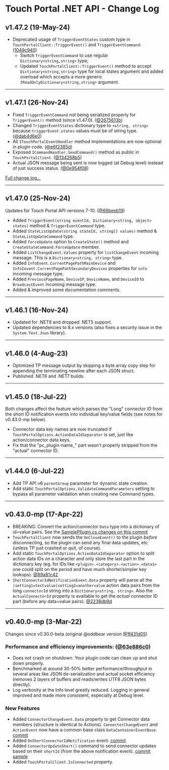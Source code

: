 # Touch Portal .NET API - Change Log

## v1.47.2 (19-May-24)
* Deprecated usage of `TriggerEventStates` custom type in `TouchPortalClient::TriggerEvent()` and `TriggerEventCommand`:  ([1049c940])
  * Switch `TriggerEventCommand` to use regular `Dictionary<string,string>` type; 
  * Updated `TouchPortalClient::TriggerEvent()` method to accept `Dictionary<string,string>`  type for local states argument and added overload which accepts a more generic `IReadOnlyDictionary<string,string>` argument.

[1049c940]: https://github.com/mpaperno/TouchPortal-CS-API/commit/1049c940

---
## v1.47.1 (26-Nov-24)
* Fixed `TriggerEventCommand` not being serialized properly for `TriggerEvent()` method (since v1.47.0). ([@2675613b](https://github.com/mpaperno/TouchPortal-CS-API/commit/2675613b))
* Changed `TriggerEventStates` dictionary type to `<string, string>` because `triggerEvent.states` values must be of string type. ([@dab4d6e0](https://github.com/mpaperno/TouchPortal-CS-API/commit/dab4d6e0))
* All `ITouchPortalEventHandler` method implementations are now optional in plugin code. ([@e6f2385d](https://github.com/mpaperno/TouchPortal-CS-API/commit/e6f2385d))
* Exposed `ICommandHandler.SendCommand()` method as public in `TouchPortalClient`. ([@134268b5](https://github.com/mpaperno/TouchPortal-CS-API/commit/134268b5))
* Actual JSON message being sent is now logged (at Debug level) instead of just success status. ([@0e954f08](https://github.com/mpaperno/TouchPortal-CS-API/commit/0e954f08))

[Full change log...](https://github.com/mpaperno/TouchPortal-CS-API/compare/v1.47.0.0...v1.47.1.0)

---
## v1.47.0 (25-Nov-24)
Updates for Touch Portal API versions 7-10.  ([@69beeb19](https://github.com/mpaperno/TouchPortal-CS-API/commit/69beeb19))
* Added `TriggerEvent(string eventId, Dictionary<string, object> states)` method & `TriggerEventCommand` type.
* Added `StateListUpdate(string stateId, string[] values)` method & `StateListUpdateCommand` type.
* Added `forceUpdate` option to `CreateState()` method and `CreateStateCommand.ForceUpdate` member.
* Added `ListChangeEvent.Values` property for `listChangeEvent` incoming message. This is a `Dictionary<string, string>` type.
* Added `InfoEvent.CurrentPagePathMainDevice` and `InfoIevent.CurrentPagePathSecondaryDevices` properties for `info` incoming message type.
* Added `PreviousPageName`, `DeviceIP`, `DeviceName`, and `DeviceID` to `BroadcastEvent` incoming message type.
* Added & improved some documentation comments.

---
## v1.46.1 (16-Nov-24)
* Updated for .NET8 and dropped .NET5 support.
* Updated dependencies to 8.x versions (also fixes a security issue in the `System.Text.Json` library).

---
## v1.46.0 (4-Aug-23)
* Optimized TP message output by skipping a byte array copy step for appending the terminating newline after each JSON struct.
* Published .NET6 and .NET7 builds.

---
## v1.45.0 (18-Jul-22)
Both changes affect the feature which parses the "Long" connector ID from the short ID notification events into individual key/value fields (see notes for v0.43.0-mp below).
* Connector data key names are now truncated if `TouchPortalOptions.ActionDataIdSeparator` is set, just like action/connector data keys.
* Fix that the "pc_plugin-name_" part wasn't properly stripped from the "actual" connector ID.

---
## v1.44.0 (6-Jul-22)
* Add TP API v6 `parentGroup` parameter for dynamic state creation.
* Add static `TouchPortalOptions.ValidateCommandParameters` setting to bypass all parameter validation when creating new Command types.

---
## v0.43.0-mp (17-Apr-22)
* BREAKING: Convert the action/connector `Data` type into a dictionary of id=value pairs. See the [SamplePllugin.cs changes on this commit](https://github.com/mpaperno/TouchPortal-CS-API/commit/8a918b5a)
* `TouchPortalClient` now sends the `OnCloseEvent()` to the plugin _before_ disconnecting, so the plugin can send any final data updates, etc (unless TP just crashed or quit, of course).
*  Add static `TouchPortalOptions.ActionDataIdSeparator` option to split action data IDs on a character and only store the last part in the dictionary key
  (eg. for IDs like `<plugin>.<category>.<action>.<data1>` one could split on the period and have much shorter/simpler key lookups).
  [@89a81c42](https://github.com/mpaperno/TouchPortal-CS-API/commit/89a81c42)
* `ShortConnectorIdNotificationEvent.Data` property will parse all the `|setting1=testvalue|setting2=anothervalue` action data pairs from the long `connectorId` string into a `Dictionary<string, string>`.
  Also the `ActualConnectorId` property is available to get the _actual_ connector ID part (before any data=value pairs).
  [@2238db9d](https://github.com/mpaperno/TouchPortal-CS-API/commit/2238db9d)

---
## v0.40.0-mp (3-Mar-22)
Changes since v0.30.0-beta (original @oddbear version [@1f431d05](https://github.com/oddbear/TouchPortalSDK/commit/1f431d05))

### Performance and efficiency improvements:  ([@63e886c0](https://github.com/mpaperno/TouchPortal-CS-API/commit/63e886c0))
* Does not crash on shutdown. Your plugin code can clean up and shut down properly.
* Benchmarked at around 30-50% better performance/throughput in several areas like JSON de-serialization and actual socket efficiency (removes 2 layers of buffers and reads/writes UTF8 JSON bytes directly).
* Log verbosity at the Info level greatly reduced. Logging in general improved and made more consistent, especially at Debug level.

### New Features
* Added `ConnectorChangeEvent.Data` property to get Connector data members (structure is identical to Actions).
  `ConnectorChangeEvent` and `ActionEvent` now have a common base class `DataContainerEventBase`.
  [commit](https://github.com/mpaperno/TouchPortal-CS-API/commit/ca778ccfdde2ee624198b70abffa356839ead350)
* Added `OnShortConnectorIdNotification` event.  [commit](https://github.com/mpaperno/TouchPortal-CS-API/commit/0fbc8e66)
* Added `ConnectorUpdateShort()` command to send connector updates based on their `shortId` (from the above notification event).
  [commit](https://github.com/mpaperno/TouchPortal-CS-API/commit/0610921d5bc1539638e02a004243bb54a21ee23e)
  [sample](https://github.com/mpaperno/TouchPortal-CS-API/blob/mp/main/TouchPortalSDK.Sample/SamplePlugin.cs#L228)
* Added `TouchPortalClient.IsConnected` property.
